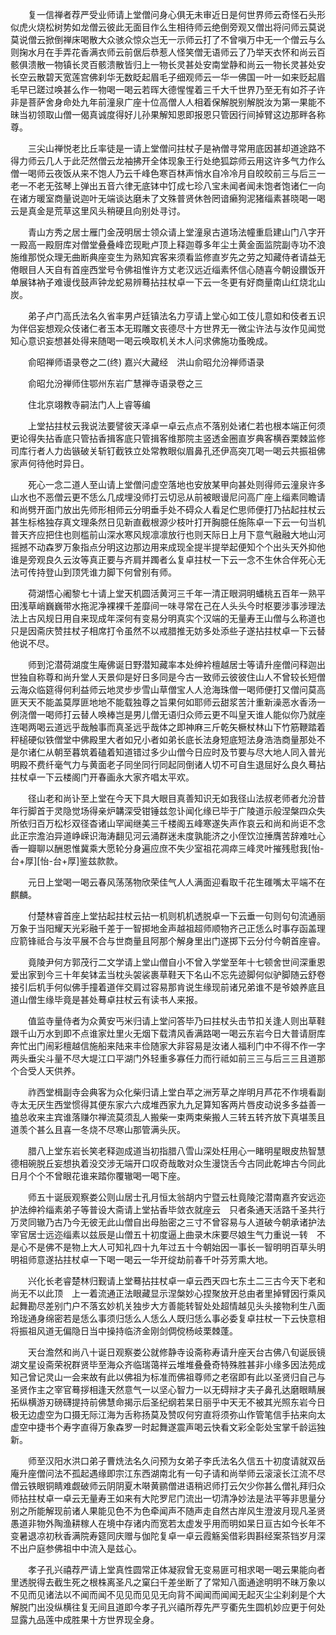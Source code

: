 <!-- { "loadSidebar": true } -->
　　复一信禅者荐严受业师请上堂僧问身心俱无未审近日是何世界师云奇怪石头形似虎火烧松树势如龙僧云彼此无面目作么生相待师云绝倒旁观又僧出将问师云莫说莫说僧云掀倒禅床喝散大众骇众惊众岂无一示师云打了不曾嗔万中无一个僧云与么则掬水月在手弄花香满衣师云前倨后恭惹人怪笑僧无语师云了乃举天衣怀和尚云百骸俱溃散一物镇长灵百骸溃散皆归上一物长灵甚处安南堂静和尚云一物长灵甚处安长空云散碧天宽莲宫佛刹华无数眨起眉毛子细观师云一华一佛国一叶一如来贬起眉毛早已蹉过唤甚么作一物喝一喝云若晖大德惺惺着三千大千世界乃至无有如芥子许非是菩萨舍身命处九年前潼泉广座十位高僧人人相着保解脱别解脱汝为第一果能不昧当初领取山僧一偈真诚度得好儿孙果解知恩即报恩只管因行间掉臂这边那畔各称尊。

　　三尖山禅悦老比丘率徒是一请上堂僧问拄杖子是衲僧寻常用底因甚却道途路不得力师云几人于此茫然僧云龙袖拂开全体现象王行处绝狐踪师云用这许多气力作么僧一喝师云夜饭从来不饱人乃云千峰色寒百林声悄水自冷冷月自皎皎前三与后三一老一不老无弦琴上弹出五音六律无底钵中饤成七珍八宝未闻者闻未饱者饱诸仁一向在诸方暖室商量说迦叶无端谈达磨未了文殊普贤休咎罔谙癞狗泥猪缁素甚晓喝一喝云是真金是荒草这里风头稍硬且向别处寻讨。

　　青山方秀之居士雁门金茂明居士领众请上堂潼泉古道场法幢重启建山门八字开一殿高一殿厨库对僧堂叠叠峰峦现毗卢顶上释迦尊多年尘土黄金面监院副寺功不浪施维那悦众理无曲断典座变生为熟知宾客来须看监修直岁先之劳之知藏侍者请益无倦眼目人天自有首座西堂号令佛祖惟许方丈老汉远近缁素怀信心随喜今朝设饡饭开单展钵衲子难谩伐鼓声钟龙蛇易辨蓦拈拄杖卓一下云一冬更有好商量南山红烧北山炭。

　　弟子卢门高氏法名久省率男卢廷镇法名力亨请上堂心如工伎儿意如和伎者五识为伴侣妄想观众伎诸仁者玉本无瑕雕文丧德尽十方世界无一微尘许法与汝作见闻觉知心意识妄想甚处得来随喝一喝云唤取机关木人问求佛施功蚤晚成。

　　俞昭禅师语录卷之二(终)
嘉兴大藏经　洪山俞昭允汾禅师语录


　　俞昭允汾禅师住鄂州东岩广慧禅寺语录卷之三

　　住北京翊教寺嗣法门人上睿等编

　　上堂拈拄杖云我说法要譬彼天泽卓一卓云点点不落别处诸仁若也根本端正何须更论得失拈香底只管拈香揖客底只管揖客维那院主竖透金圈直岁典客横吞栗棘监修司库行者人力齿镞破关斩钉截铁立处常教眼似眉鼻孔还伊高突兀喝一喝云共振祖佛家声何待他时异日。

　　死心一念二道人至山请上堂僧问虚空落地也安放某甲向甚处则得师云潼泉许多山水也不恶僧云更不恁么几成埋没师打云切忌从前被眼谩尼问高广座上缁素同瞻请和尚劈开面门放出先师形相师云分明垂手处不碍众人看足伫思师便打乃拈起拄杖云甚生标格独存真文理条然日见新直截根源少枝叶打开胸臆任施陈卓一下云一句当机普天齐应把住也则槛前山深水寒风规凛凛放行也则天际日上月下意气融融大地山河摇撼不动森罗万象指点分明这边那边用来成现全提半提举起便知个个出头天外抑他谁是旁观良久云汝等真正要与齐肩并躅者么复卓拄杖一下云一念不生休合伴死心无法可传持登山到顶凭谁力脚下何曾别有师。

　　荷湖悟心阇黎七十请上堂天机圆活黄河三千年一清正眼洞明蟠桃五百年一熟平田浅草峭巍巍带水拖泥净裸裸千差靡间一味寻常在己在人头头今时枢要涉事涉理法法上古风规日用自来现成年深何有变易分明真实个汉端的无量寿王山僧与么称道也只是因斋庆赞拄杖子相席打令虽然不以戒腊推无妨多处添些子遂拈拄杖卓一下云替他说不尽。

　　师到沱潜荷湖度生庵佛诞日野潜知藏率本处绅衿檀越居士等请升座僧问释迦出世独自称尊和尚升堂人天景仰是好日多同是今古一致师云彼彼住山人不曾较长短僧云海众临筵得何利益师云地灵步步雪山草僧宝人人沧海珠僧一喝师便打又僧问莫高匪天天不能盖莫厚匪地地不能载独尊之旨果何如耶师云甜浆苦汁重新澡恶水香汤一例浇僧一喝师打云替人唤棒岂是男儿僧无语归众师云更不叫皇天谁人能似你乃就座连喝两喝云道远乎哉触事而真圣远乎哉体之即神麻三斤乾矢橛杖林山下竹筋鞭踏着秤槌硬似铁僧堂中佛殿里大者如兄小者如弟长底长法身短底短法身浩浩商量那处不是尔诸仁从朝至暮筑着磕着知道错过多少山僧今日应时及节要与尽大地人同入普光明殿不费纤毫气力与黄面老子同坐同行同起同倒诸人切不可自生退屈好么良久蓦拈拄杖卓一下云楼阁门开春画永大家齐唱太平欢。

　　径山老和尚讣至上堂在今天下具大眼目真善知识无如我径山法叔老师者允汾昔年行脚首于灵隐觉场得亲炉韝深受钳锤兹忽讣闻化缘已毕于广陵道示般涅槃四众失所依归百万松杉双径杳诸山罕闻继美三千楼阁五峰寒遂失声作哀云和尚和尚讵不念此正宗澹泊异道峥嵘识海涛翻见河云涌群迷未度孰能济之小侄饮泣捶膺苦辞难吐心香一瓣聊以酬恩惟冀乘大愿轮分身遍应庶不失少室祖花凋瘁三峰灵叶摧残慰我[怡-台+厚][怡-台+厚]鉴兹款款。

　　元日上堂喝一喝云春风荡荡物欣荣佳气人人满面迎看取千花生碓嘴太平端不在麒麟。

　　付楚林睿首座上堂拈起拄杖云拈一机则机机透脱卓一下云垂一句则句句流通丽万象于当阳耀天光彩融千差于一智掷地金声越祖超师顺物齐己正恁么时事存函盖理应箭锋祗合与汝平展不合与世商量且阿那个解身里出门遂掷下云分付今朝首座睿。

　　竟陵尹何方郭茂行二文学请上堂山僧自小不曾入学堂至年十七顿舍世间深重恩爱出家到今三十年矣钵盂当枕头袈裟裹草鞋天下名山不忘先迹脚何似驴脚随云舒卷接引后机手何似佛手撞着道伴交肩过容易那肯说生缘现前诸兄弟谁不是爷娘养底且道山僧生缘毕竟是甚处蓦卓拄杖云有读书人来报。

　　值监寺量侍者为众黄安丐米归请上堂问答毕乃曰拄杖头击节扣关逢人则出草鞋跟千山万水到即不点谁家灶里火无烟下载清风香满路喝一喝云东岩今日大普请厨库奔忙出门闹彩檀越信施船来陆来丰俭随家大非容易是汝诸人福利门中不得不作一字两头垂尖斗量不尽大堤江口平湖门外轻重多寡任力而行祗如前三三与后三三且道那个合受人天供养。

　　祚西堂楫副寺会典客为众化柴归请上堂白苹之洲芳草之岸明月芦花不作境看副寺太无厌生西堂惯得其便东家六六成堆西家九九足算知客两片唇皮动说多多益善一搕总收来主宾谁落赚尔禅流莫须乱人搬柴一束两束柴搬人三转五转齐放下真堪羡且道羡个甚么且喜一冬烧不尽寒山那管满头灰。

　　腊八上堂东岩长笑老释迦成道当初指腊八雪山深处枉用心一睹明星眼皮热智慧德相碗脱丘妄想执着没交涉无端开口叹奇哉敢对众生漫饶舌今古同此乾坤古今同此日月个个不曾眼花谁来踏你覆辙喝一喝下座。

　　师五十诞辰观察娄公则山居士孔月恒太翁胡内宁暨云杜竟陵沱潜南嘉齐安远迩护法绅衿缁素弟子等普设大斋请上堂拈香毕敛衣就座云　只者条通天活路千圣共行万灵同辙乃古乃今无彼无此山僧自出母胎密之三寸不曾容易与人道破今朝承诸护法宰官居士远迩缁素以兹辰是山僧五十初度逼上曲录木床要尽娘生气力重说一转　不是心不是佛不是物上大人可知礼四十九年过五十今朝始因一事长一智明明百草头明明祖师意遂拈拄杖卓一下喝一喝云一华开绽劫前春千叶芬芳熏大地。

　　兴化长老睿楚林归觐请上堂蓦拈拄杖卓一卓云西天四七东土二三古今天下老和尚无不以此顶　上一着流通正法眼藏显示涅槃妙心捏聚放开总由者里掉臂因行乘风起舞勘尽差别门户不落玄妙机关独步大方善能转智处处超情越见头头接物利生八面玲珑通身绵密若是恁么事须归恁么人恁么人既归恁么事必委复卓拄杖一下云快意相将振祖风道无偏隐日当中操持临济金刚剑倜傥杨岐栗棘蓬。

　　天台澹然和尚八十诞日观察娄公就修静寺设斋称寿请升座天台古佛八旬诞辰镜湖文星设斋荣祝群贤毕至海众齐临瑞蔼祥云堆堆叠叠奇特殊胜甚非小缘多因法苑成知己曾记灵山一会来故有此以佛祖为标准而佛祖尊师之老宿即有此以圣贤归自己与圣贤作主之宰官蓦拶相逢天然意气一以坚心智力一以无碍辩才夫子鼻孔达磨眼睛展拓纵横游刃磅礴提持前佛慧命揭示后圣纪纲若杲日丽乎中天无不被其光照东岩今日极无边虚空为口摄无际江海为舌称扬莫及赞叹何穷直将须弥山作管笔信手拈来向太虚空中捷书个寿字直得万象森罗一时起舞遂震声喝云快看文彩全彰处宝掌千龄运独新。

　　师至汉阳水洪口弟子曹烍法名久问预为女弟子李氏法名久信五十初度请就双岳庵升座僧问法不孤起遇缘即宗江东西湖南北有一句子请和尚举师云滚滚长江流不尽僧云铁眼铜睛难觑破师云阴阴夏木啭黄鹂僧进语稍迟师打云欠少你甚么僧礼拜归众师拈拄杖卓一卓云无量寿王如来有大陀罗尼门流出一切清净妙法是法平等非思量分别之所能解现前诸人果能见色不为色牵闻声不随声走自然古岸风生澄波月现凡圣贤愚道非物外陶渔耕稼人在境中存诸内而宽若太虚发乎用而明如杲日亘古如今长年不变暑退凉初秋香满院寿筵同庆赠与伽陀复卓一卓云霞觞奚借彩舆斟经案茶铛岁月深不出户庭参佛祖中中流入是兹心。

　　孝子孔兴禧荐严请上堂真性圆常正体凝寂曾无变易匪可相求喝一喝云果能向者里透脱得去截生死之根株离圣凡之窠臼千差坐断了了常知八面通途明明不昧万象以不见而见诸法以不闻而闻不见见而见见无向背不闻闻而闻闻无起灭尘尘刹刹是个大解脱门出没纵横往复无间且道即今孝子孔兴禧所荐先严亨衢先生圆机妙应更于何处显露九品莲中成胜果十方世界现全身。

